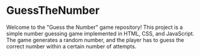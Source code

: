 # GuessTheNumber
Welcome to the "Guess the Number" game repository! This project is a simple number guessing game implemented in HTML, CSS, and JavaScript. The game generates a random number, and the player has to guess the correct number within a certain number of attempts.
